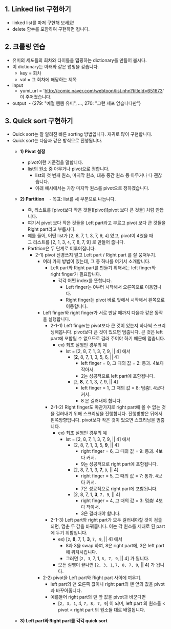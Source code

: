 ## 1. Linked list 구현하기
- linked list를 마저 구현해 보세요!
- delete 함수를 포함하여 구현하면 됩니다.

## 2. 크롤링 연습
- 유미의 세포들의 회차와 타이틀을 맵핑하는 dictionary를 만들어 봅시다.
- 이 dictionary는 아래와 같은 맵핑을 갖습니다.
  - key = 회차
  - val = 그 회차에 해당하는 제목
- input
  - yumi_url = 'http://comic.naver.com/webtoon/list.nhn?titleId=651673' 이 주어졌습니다.
- output
  - {279: "예절 뿜뿜 유미", ..., 270: "그런 세포 없습니다만"}
  
## 3. Quick sort 구현하기
- Quick sort는 잘 알려진 빠른 sorting 방법입니다. 재귀로 많이 구현합니다.
- Quick sort는 다음과 같은 방식으로 진행됩니다.
  - **1) Pivot 설정**
    - pivot이란 기준점을 말합니다.
    - list의 원소 중 아무거나 pivot으로 정합니다.
      - list의 첫 번째 원소, 마지막 원소, 대충 중간 원소 등 아무거나 다 괜찮습니다.
      - 아래 예시에서는 가장 마지막 원소를 pivot으로 정하겠습니다.
      
  - **2) Partition**
    - 목표: list를 세 부분으로 나눕니다.
      - 즉, 리스트를 [pivot보다 작은 것들][pivot][pivot 보다 큰 것들] 처럼 만듭니다.
      - 여기서 pivot 보다 작은 것들을 Left part라고 부르고 pivot 보다 큰 것들을 Right part라고 부릅시다.
      - 예를 들어, 어떤 list가 [2, 8, 7, 1, 3, 7, 9, `4`] 였고, pivot이 4였을 때<br>
        그 리스트를 [2, 1, 3, `4`, 7, 8, 7, 9] 로 만들어 줍니다.
    - Partition은 두 단계로 이루어집니다.
      - 2-1) pivot 신경쓰지 말고 Left part / Right part 를 잘 뭉쳐두기.
        - 여러 가지 방법이 있는데, 그 중 하나를 여기서 소개합니다.
          - Left part와 Right part를 만들기 위해서는 left finger와 right finger가 필요합니다. 
            - 각각 어떤 index를 뜻합니다.
              - Left finger는 0부터 시작해서 오른쪽으로 이동합니다.
              - Right finger는 pivot 바로 앞에서 시작해서 왼쪽으로 이동합니다.
        - Left finger와 right finger가 서로 만날 때까지 다음과 같은 동작을 실행합니다.
          - 2-1-1) Left finger는 pivot보다 큰 것이 있는지 하나씩 스크리닝해봅니다. pivot보다 큰 것이 있으면 멈춥니다. 큰 것은 left part에 포함될 수 없으므로 걸러 주어야 하기 때문에 멈춥니다.
            - ex) 최초 실행인 경우의 예
              - lst = [2, 8, 7, 1, 3, 7, 9, || 4] 에서
                - [**2**, 8, 7, 1, 3, 5, 6, || 4]
                  - left finger = 0, 그 때의 값 = 2: 통과. 4보다 작아서.
                  - 2는 성공적으로 left part에 포함됩니다.
                - [`2`, **8**, 7, 1, 3, 7, 9, || 4]
                  - left finger = 1, 그 때의 값 = 8: 멈춤!. 4보다 커서.
                  - 8 은 걸러내야 합니다.
          - 2-1-2) Right finger도 마찬가지로 right part에 올 수 없는 것을 걸러내기 위해 스크리닝을 진행합니다. 진행방향은 뒤에서 왼쪽방향입니다. pivot보다 작은 것이 있으면 스크리닝을 멈춥니다.
            - ex) 최초 실행인 경우의 예
              - lst = [2, 8, 7, 1, 3, 7, 9, || 4] 에서
                - [2, 8, 7, 1, 3, 5, **9**, || 4]
                  - right finger = 6, 그 때의 값 = 9: 통과. 4보다 커서.
                  - 9는 성공적으로 right part에 포함됩니다.
                - [2, 8, 7, 1, 3, **7**, `9`, || 4]
                  - right finger = 5, 그 때의 값 = 7: 통과. 4보다 커서.
                  - 7은 성공적으로 right part에 포함됩니다.
                - [2, 8, 7, 1, **3**, `7, 9`, || 4]
                  - right finger = 4, 그 때의 값 = 3: 멈춤! 4보다 작아서.
                  - 3은 걸러내야 합니다.
          - 2-1-3) Left part와 right part가 모두 걸러내야할 것이 검출되면, 멈춘 두 값을 바꿔줍니다. 이는 각 원소를 제대로 된 part에 두기 위함입니다.
            - ex) [`2`, **8**, 7, 1, **3**, `7, 9`, || 4] 에서
              - 8과 3을 swap 하여, 8은 right part에, 3은 left part에 위치시킵니다.
              - 그러면 [`2, 3`, 7, 1, `8, 7, 9`, || 4] 가 됩니다. 
            - 모든 실행이 끝나면 [`2, 3, 1`, `7, 8, 7, 9`, || 4] 가 됩니다.
        - 2-2) pivot을 Left part와 Right part 사이에 끼우기.
          - left part의 맨 오른쪽 값이나 right part의 맨 앞의 값을 pivot과 바꾸어줍니다.
          - 예를들어 right part의 맨 앞 값을 pivot과 바꾼다면
            - [`2, 3, 1`, 4, `7, 8, 7, 9`] 이 되며, left part 의 원소들 < pivot < right part 의 원소들 대로 배열됩니다.
  
  - **3) Left part와 Right part를 각각 quick sort**

